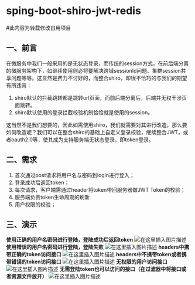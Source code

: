 # sping-boot-shiro-jwt-redis
#此内容为转载修改自用项目
## 一、前言
在微服务中我们一般采用的是无状态登录，而传统的session方式，在前后端分离的微服务架构下，如继续使用则必将要解决跨域sessionId问题、集群session共享问题等等。这显然是费力不讨好的，而整合shiro，却很不恰巧的与我们的期望有所违背：

 1. shiro默认的拦截跳转都是跳转url页面，而前后端分离后，后端并无权干涉页面跳转。
 2. shiro默认使用的登录拦截校验机制恰恰就是使用的session。
 
这当然不是我们想要的，因此如需使用shiro，我们就需要对其进行改造，那么要如何改造呢？我们可以在整合shiro的基础上自定义登录校验，继续整合JWT，或者oauth2.0等，使其成为支持服务端无状态登录，即token登录。
## 二、需求
 1. 首次通过post请求将用户名与密码到login进行登入；
 2. 登录成功后返回token；
 3. 每次请求，客户端需通过header将token带回服务器做JWT Token的校验；
 4. 服务端负责token生命周期的刷新
 5. 用户权限的校验；
## 三、演示
**使用正确的用户名密码进行登陆，登陆成功后返回token**
![在这里插入图片描述](https://imgconvert.csdnimg.cn/aHR0cHM6Ly9pbWcuZ2F0aHViLmNuL2ltYWdlLzc0NThkMGEyODYzZGI1YjY4ZGFhYWEzYzVjYmY4NjQzLnBuZw?x-oss-process=image/format,png)
**使用错误的用户名密码进行登陆，登陆失败**
![在这里插入图片描述](https://imgconvert.csdnimg.cn/aHR0cHM6Ly9pbWcuZ2F0aHViLmNuL2ltYWdlLzIwMTFmOTkzMzkyY2ZlZDgzYjljZjIxZmUxMDA3YTY4LnBuZw?x-oss-process=image/format,png)
**headers中携带正确的token访问接口**
![在这里插入图片描述](https://imgconvert.csdnimg.cn/aHR0cHM6Ly9pbWcuZ2F0aHViLmNuL2ltYWdlLzNlMDIxOTRlYTM4ZTdmYzFjZGY3NjQ4YTc0M2M4Y2ZhLnBuZw?x-oss-process=image/format,png)
**headers中不携带token或者携带错误的token访问接口**
![在这里插入图片描述](https://imgconvert.csdnimg.cn/aHR0cHM6Ly9pbWcuZ2F0aHViLmNuL2ltYWdlLzdlZjBmZmY4NjA5MTUyNjE2MmRkYmMyM2IyZDJiNGI1LnBuZw?x-oss-process=image/format,png)
**无权限的用户访问接口**
![在这里插入图片描述](https://imgconvert.csdnimg.cn/aHR0cHM6Ly9pbWcuZ2F0aHViLmNuL2ltYWdlL2E2OWI4Njg5ZWZkMGZlNzBjYjU5MjE5NGIzOWNlODEwLnBuZw?x-oss-process=image/format,png)
**无需登陆token也可以访问的接口（在过滤器中将接口或者资源文件放开）**
![在这里插入图片描述](https://imgconvert.csdnimg.cn/aHR0cHM6Ly9pbWcuZ2F0aHViLmNuL2ltYWdlLzEyMjY2ZTE5MDljNjMxYjQ2ZmE3ZjVmYTAwZWFlYzllLnBuZw?x-oss-process=image/format,png)
